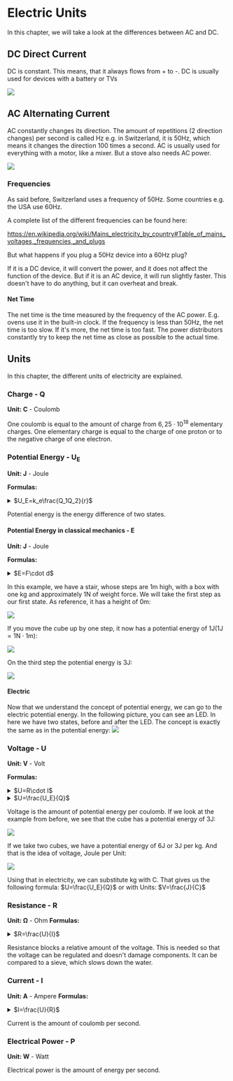# Electric Units

In this chapter, we will take a look at the differences between AC and DC.

## DC Direct Current

DC is constant. This means, that it always flows from + to -. DC is usually used for devices with a battery or TVs

![](./media/DC.jpeg)

## AC Alternating Current

AC constantly changes its direction. The amount of repetitions (2 direction changes) per second is called Hz e.g. in Switzerland, it is 50Hz, which means it changes the direction 100 times a second. AC is usually used for everything with a motor, like a mixer. But a stove also needs AC power.

![](./media/AC.jpeg)

### Frequencies
As said before, Switzerland uses a frequency of 50Hz. Some
countries e.g. the USA use 60Hz.

A complete list of the different frequencies can be found here:

<https://en.wikipedia.org/wiki/Mains_electricity_by_country#Table_of_mains_voltages,_frequencies,_and_plugs>

But what happens if you plug a 50Hz device into a 60Hz plug?

If it is a DC device, it will convert the power, and it does not affect the function of the device. But if it is an AC device, it will run slightly faster. This doesn't have to do anything, but it can overheat and break.
#### Net Time
The net time is the time measured by the frequency of the AC power. E.g. ovens use it in the built-in clock. If the frequency is less than 50Hz, the net time is too slow. If it's more, the net time is too fast. The power distributors constantly try to keep the net time as close as possible to the actual time.
## Units
In this chapter, the different units of electricity are explained.
### Charge - Q
**Unit: C** - Coulomb

One coulomb is equal to the amount of charge from $6,25\cdot 10^{18}$ elementary charges. One elementary charge is equal to the charge of one proton or to the negative charge of one electron. 
### Potential Energy - U<sub>E</sub>
**Unit: J** - Joule

**Formulas:**
<details>
<summary>$U_E=k_e\frac{Q_1Q_2}{r}$</summary>
	
> $k_e$ is called the Coulomb constant. 
> Its value is $8,99\cdot 10^9\frac{\text{N}\cdot \text{m}^2}{\text{C}^2}$
> 
> $Q_1$ and $Q_2$ are the charges of two objects.
> 
> $r$ is the distance between the two objects

</details>

Potential energy is the energy difference of two states.
#### Potential Energy in classical mechanics - E
**Unit: J** - Joule

**Formulas:**
<details>
<summary>$E=F\cdot d$</summary>
	
> $F$ is the force acting on the object. 
>
> $d$ is the distance the object was moved

</details>

In this example, we have a stair, whose steps are 1m high, with a box with one kg and approximately 1N of weight force. We will take the first step as our first state. As reference, it has a height of 0m:

![](./media/Stair01.svg)

If you move the cube up by one step, it now has a potential energy of 1J($1\text{J}=1\text{N}\cdot 1\text{m}$):

![](./media/Stair02.svg)

On the third step the potential energy is 3J:

![](./media/Stair03.svg)

#### Electric
Now that we understand the concept of potential energy, we can go to the electric potential energy.
In the following picture, you can see an LED. In here we have two states, before and after the LED. The concept is exactly the same as in the potential energy:
![](./media/circuit.svg)

### Voltage - U

**Unit: V** - Volt

**Formulas:**
<details>
<summary>$U=R\cdot I$</summary>
	
> $R$ is the resistance. 
> 
> $I$ is the current.
</details>
<details>
<summary>$U=\frac{U_E}{Q}$ </summary>
	
> $U_E$ is the electric potential energy
>
> $Q$ is the charge.
</details>

Voltage is the amount of potential energy per coulomb.
If we look at the example from before, we see that the cube has a potential energy of 3J:

![](./media/Stair03.svg)

If we take two cubes, we have a potential energy of 6J or 3J per kg. And that is the idea of voltage, Joule per Unit:

![](./media/Stair04.svg)

Using that in electricity, we can substitute kg with C. That gives us the following formula: $U=\frac{U_E}{Q}$ or with Units: $V=\frac{J}{C}$
### Resistance - R
**Unit: Ω** - Ohm
**Formulas:**
<details>
<summary>$R=\frac{U}{I}$</summary>
	
> $U$ is the voltage. 
> 
> $I$ is the current.
</details>

Resistance blocks a relative amount of the voltage. This is needed so that the voltage can be regulated and doesn't damage components. It can be compared to a sieve, which slows down the water.
### Current - I
**Unit: A** - Ampere
**Formulas:**
<details>
<summary>$I=\frac{U}{R}$</summary>
	
> $U$ is the voltage. 
> 
> $R$ is the resistance.
</details>

Current is the amount of coulomb per second.
### Electrical Power - P
**Unit: W** - Watt

Electrical power is the amount of energy per second.
